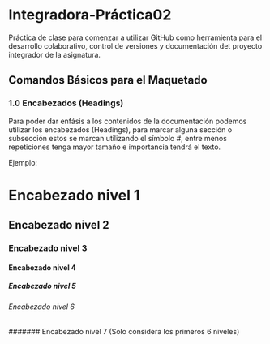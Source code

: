 # Integradora-Práctica02
Práctica de clase para comenzar a utilizar GitHub como herramienta para el desarrollo colaborativo, control de versiones y documentación det proyecto integrador de la asignatura.

## Comandos Básicos para el Maquetado

### 1.0 Encabezados (Headings) 
Para poder dar enfásis a los contenidos de la documentación podemos utilizar los encabezados (Headings), para marcar alguna sección o subsección estos se marcan utilizando el símbolo #, entre menos repeticiones tenga mayor tamaño e importancia tendrá el texto.


Ejemplo:
# Encabezado nivel 1
## Encabezado nivel 2
### Encabezado nivel 3
#### Encabezado nivel 4
##### Encabezado nivel 5
###### Encabezado nivel 6 
####### Encabezado nivel 7 (Solo considera los primeros 6 niveles)
